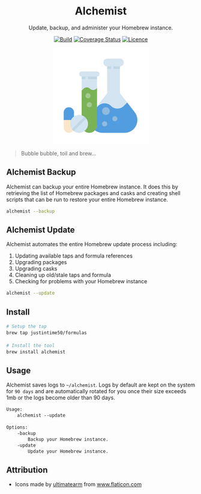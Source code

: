<div align="center">

# Alchemist

Update, backup, and administer your Homebrew instance.

[![Build](https://github.com/Justintime50/alchemist/workflows/build/badge.svg)](https://github.com/Justintime50/alchemist/actions)
[![Coverage Status](https://coveralls.io/repos/github/Justintime50/alchemist/badge.svg?branch=main)](https://coveralls.io/github/Justintime50/alchemist?branch=main)
[![Licence](https://img.shields.io/github/license/justintime50/alchemist)](LICENSE)

<img src="assets/showcase.png" alt="Showcase">

</div>

> Bubble bubble, toil and brew...

## Alchemist Backup

Alchemist can backup your entire Homebrew instance. It does this by retrieving the list of Homebrew packages and casks and creating shell scripts that can be run to restore your entire Homebrew instance.

```bash
alchemist --backup
```

## Alchemist Update

Alchemist automates the entire Homebrew update process including:

1. Updating available taps and formula references
1. Upgrading packages
1. Upgrading casks
1. Cleaning up old/stale taps and formula
1. Checking for problems with your Homebrew instance

```bash
alchemist --update
```

## Install

```bash
# Setup the tap
brew tap justintime50/formulas

# Install the tool
brew install alchemist
```

## Usage

Alchemist saves logs to `~/alchemist`. Logs by default are kept on the system for `90 days` and are automatically rotated for you once their size exceeds 1mb or the logs become older than 90 days.

```
Usage:
    alchemist --update

Options:
    -backup
        Backup your Homebrew instance.
    -update
        Update your Homebrew instance.
```

## Attribution

* Icons made by <a href="https://www.flaticon.com/free-icon/chemist_2646063?term=chemist&related_id=2646063" title="ultimatearm">ultimatearm</a> from <a href="https://www.flaticon.com/" title="Flaticon">www.flaticon.com</a>
